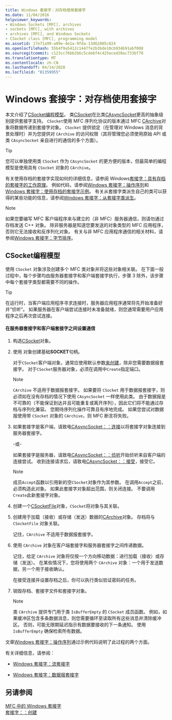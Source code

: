 ```yaml
---
title: Windows 套接字：对存档使用套接字
ms.date: 11/04/2016
helpviewer_keywords:
- Windows Sockets [MFC], archives
- sockets [MFC], with archives
- archives [MFC], and Windows Sockets
- CSocket class [MFC], programming model
ms.assetid: 17e71a99-a09e-4e1a-9fda-13d62805c824
ms.openlocfilehash: 55b4f9a5412c1447fe2b3bde10cb934b91abf008
ms.sourcegitcommit: c123cc76bb2b6c5cde6f4c425ece420ac733bf70
ms.translationtype: MT
ms.contentlocale: zh-CN
ms.lasthandoff: 04/14/2020
ms.locfileid: "81359955"
---
```

# <a name="windows-sockets-using-sockets-with-archives"></a>Windows 套接字：对存档使用套接字

本文介绍了[CSocket编程模型](#_core_the_csocket_programming_model)。 类[CSocket](../mfc/reference/csocket-class.md)在比类[CAsyncSocket](../mfc/reference/casyncsocket-class.md)更高的抽象级别提供套接字支持。 `CSocket`使用 MFC 序列化协议的版本通过 MFC [CArchive](../mfc/reference/carchive-class.md)对象将数据传递到套接字对象。 `CSocket` 提供锁定（在管理对 Windows 消息的背景处理时）并为您提供对 `CArchive` 的访问权限（其将管理您必须使用原始 API 或类 `CAsyncSocket` 亲自进行的通信的多个方面）。

> [!TIP]
> 您可以单独使用类 `CSocket` 作为 `CAsyncSocket` 的更方便的版本，但最简单的编程模型是使用具有 `CSocket` 对象的 `CArchive`。

有关使用存档的套接字实现如何的详细信息，请参阅 Windows[套接字：具有存档的套接字的工作原理](../mfc/windows-sockets-how-sockets-with-archives-work.md)。 例如代码，请参阅[Windows 套接字：操作序列](../mfc/windows-sockets-sequence-of-operations.md)和[Windows 套接字：使用存档的套接字示例](../mfc/windows-sockets-example-of-sockets-using-archives.md)。 有关从套接字类派生自己的类可以获得的某些功能的信息，请参阅[Windows 套接字：从套接字类派生](../mfc/windows-sockets-deriving-from-socket-classes.md)。

> [!NOTE]
> 如果您要编写 MFC 客户端程序来与建立的（非 MFC）服务器通信，则请勿通过存档发送 C++ 对象。 除非服务器是知道您要发送的对象类型的 MFC 应用程序，否则它无法接收和反序列化对象。 有关与非 MFC 应用程序通信的相关材料，请参阅[Windows 套接字：字节排序](../mfc/windows-sockets-byte-ordering.md)。

## <a name="the-csocket-programming-model"></a><a name="_core_the_csocket_programming_model"></a>CSocket编程模型

使用 `CSocket` 对象涉及创建多个 MFC 类对象并将这些对象相关联。 在下面一般过程中，每个步骤均由服务器套接字和客户端套接字执行，步骤 3 除外，该步骤中每个套接字类型都需要不同的操作。

> [!TIP]
> 在运行时，当客户端应用程序寻求连接时，服务器应用程序通常将先开始准备好并“侦听”。 如果服务器在客户端尝试连接时未准备就绪，则您通常需要用户应用程序之后再次尝试连接。

#### <a name="to-set-up-communication-between-a-server-socket-and-a-client-socket"></a>在服务器套接字和客户端套接字之间设置通信

1. 构造[CSocket](../mfc/reference/csocket-class.md)对象。

1. 使用 对象创建基础**SOCKET**句柄。

   对于`CSocket`客户端对象，通常应使用默认参数[来创建](../mfc/reference/casyncsocket-class.md#create)，除非您需要数据报套接字。 对于`CSocket`服务器对象，必须在调用中`Create`指定端口。

    > [!NOTE]
    >  `CArchive` 不适用于数据报套接字。 如果要将 `CSocket` 用于数据报套接字，则必须如在没有存档的情况下使用 `CAsyncSocket` 一样使用此类。 由于数据报是不可靠的（不能保证到达并且可能重复或离开序列），因此它们将不能通过存档与序列化兼容。 您期待序列化操作可靠且有序地完成。 如果您尝试对数据报使用带 `CSocket` 对象的 `CArchive`，则 MFC 断言将失败。

1. 如果套接字是客户端，请致电[CAsyncSocket：：连接](../mfc/reference/casyncsocket-class.md#connect)以将套接字对象连接到服务器套接字。

     -或-

   如果套接字是服务器，请致电[CAsyncSocket：：侦听](../mfc/reference/casyncsocket-class.md#listen)开始侦听来自客户端的连接尝试。 收到连接请求后，请致电[CAsyncSocket：：接受](../mfc/reference/casyncsocket-class.md#accept)，接受它。

    > [!NOTE]
    >  成员`Accept`函数以引用新的空`CSocket`对象作为其参数。 在调用`Accept`之前，必须构造此对象。 如果此套接字对象超出范围，则关闭连接。 不要调用`Create`此新套接字对象。

1. 创建一个[CSocketFile](../mfc/reference/csocketfile-class.md)对象，`CSocket`将对象与其关联。

1. 创建用于加载（接收）或存储（发送）数据的[CArchive](../mfc/reference/carchive-class.md)对象。 存档将与 `CSocketFile` 对象关联。

   记住，`CArchive` 不适用于数据报套接字。

1. 使用 `CArchive` 对象在客户端套接字和服务器套接字之间传递数据。

   记住，给定 `CArchive` 对象将仅按一个方向移动数据：进行加载（接收）或存储（发送）。 在某些情况下，您将使用两个 `CArchive` 对象：一个用于发送数据，另一个用于接收确认。

   在接受连接并设置存档之后，你可以执行类似验证密码的任务。

1. 销毁存档、套接字文件和套接字对象。

    > [!NOTE]
    >  类 `CArchive` 提供专门用于类 `IsBufferEmpty` 的 `CSocket` 成员函数。 例如，如果缓冲区包含多条数据消息，则您需要循环至读取所有这些消息并清除缓冲区。 否则，可能无限期延迟指示有数据要接收的下一条通知。 使用 `IsBufferEmpty` 确保检索所有数据。

文章[Windows 套接字：操作序列](../mfc/windows-sockets-sequence-of-operations.md)通过示例代码说明了此过程的两个方面。

有关详细信息，请参阅：

- [Windows 套接字：流套接字](../mfc/windows-sockets-stream-sockets.md)

- [Windows 套接字：数据报套接字](../mfc/windows-sockets-datagram-sockets.md)

## <a name="see-also"></a>另请参阅

[MFC 中的 Windows 套接字](../mfc/windows-sockets-in-mfc.md)<br/>
[套接字：：创建](../mfc/reference/csocket-class.md#create)
